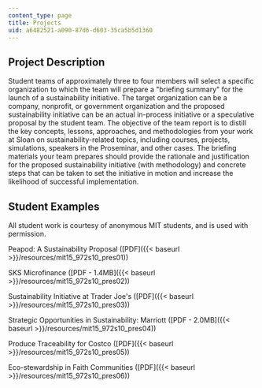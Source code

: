 ```yaml
---
content_type: page
title: Projects
uid: a6482521-a090-87d6-d603-35ca5b5d1360
---
```


Project Description
-------------------

Student teams of approximately three to four members will select a specific organization to which the team will prepare a "briefing summary" for the launch of a sustainability initiative. The target organization can be a company, nonprofit, or government organization and the proposed sustainability initiative can be an actual in-process initiative or a speculative proposal by the student team. The objective of the team report is to distill the key concepts, lessons, approaches, and methodologies from your work at Sloan on sustainability-related topics, including courses, projects, simulations, speakers in the Proseminar, and other cases. The briefing materials your team prepares should provide the rationale and justification for the proposed sustainability initiative (with methodology) and concrete steps that can be taken to set the initiative in motion and increase the likelihood of successful implementation.

Student Examples
----------------

All student work is courtesy of anonymous MIT students, and is used with permission.

Peapod: A Sustainability Proposal ([PDF]({{< baseurl >}}/resources/mit15_972s10_pres01))

SKS Microfinance ([PDF - 1.4MB]({{< baseurl >}}/resources/mit15_972s10_pres02))

Sustainability Initiative at Trader Joe's ([PDF]({{< baseurl >}}/resources/mit15_972s10_pres03))

Strategic Opportunities in Sustainability: Marriott ([PDF - 2.0MB]({{< baseurl >}}/resources/mit15_972s10_pres04))

Produce Traceability for Costco ([PDF]({{< baseurl >}}/resources/mit15_972s10_pres05))

Eco-stewardship in Faith Communities ([PDF]({{< baseurl >}}/resources/mit15_972s10_pres06))